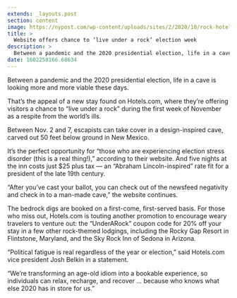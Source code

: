 ```yaml
--- 
extends: _layouts.post 
section: content 
image: https://nypost.com/wp-content/uploads/sites/2/2020/10/rock-hotel-79.jpg?quality=90&strip=all&w=1200 
title: > 
  Website offers chance to ‘live under a rock’ election week 
description: > 
  Between a pandemic and the 2020 presidential election, life in a cave is looking more and more viable these days.That’s the appeal of a new stay found on Hotels.com, where they’re offering visitors a chance to “live under a rock” during the first week of November as a respite from the world’s ills.It’s the perfect opportunity for “those who are experiencing election stress disorder (this is a real thing!“After you’ve cast your ballot, you can check out of the newsfeed negativity and check in to a man-made cave,” the website continues.“Political fatigue is real regardless of the year or election,” said Hotels.com vice president Josh Belkin in a statement. 
date: 1602258166.68634 
--- 
```

Between a pandemic and the 2020 presidential election, life in a cave is looking more and more viable these days.

That’s the appeal of a new stay found on Hotels.com, where they’re offering visitors a chance to “live under a rock” during the first week of November as a respite from the world’s ills.

Between Nov. 2 and 7, escapists can take cover in a design-inspired cave, carved out 50 feet below ground in New Mexico.

It’s the perfect opportunity for “those who are experiencing election stress disorder (this is a real thing!),” according to their website. And five nights at the inn costs just $25 plus tax — an “Abraham Lincoln-inspired” rate fit for a president of the late 19th century.

“After you’ve cast your ballot, you can check out of the newsfeed negativity and check in to a man-made cave,” the website continues.

The bedrock digs are booked on a first-come, first-served basis. For those who miss out, Hotels.com is touting another promotion to encourage weary travelers to venture out: the “UnderARock” coupon code for 20% off your stay in a few other rock-themed lodgings, including the Rocky Gap Resort in Flintstone, Maryland, and the Sky Rock Inn of Sedona in Arizona.

“Political fatigue is real regardless of the year or election,” said Hotels.com vice president Josh Belkin in a statement.

“We’re transforming an age-old idiom into a bookable experience, so individuals can relax, recharge, and recover … because who knows what else 2020 has in store for us.”